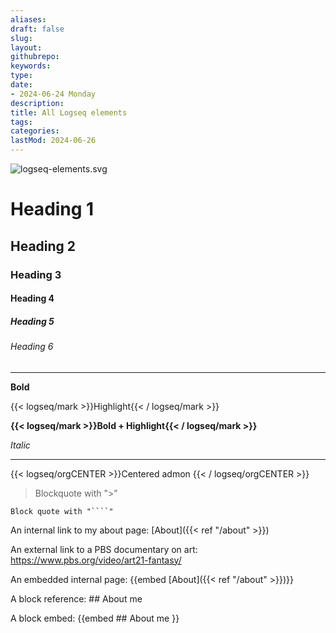 ```yaml
---
aliases: 
draft: false
slug: 
layout: 
githubrepo: 
keywords: 
type: 
date:
- 2024-06-24 Monday
description: 
title: All Logseq elements
tags:
categories:
lastMod: 2024-06-26
---
```

![logseq-elements.svg](/assets/logseq-elements_1719431175533_0.svg)

# Heading 1

## Heading 2

### Heading 3

#### Heading 4

##### Heading 5

###### Heading 6

---

**Bold**

{{< logseq/mark >}}Highlight{{< / logseq/mark >}}

**{{< logseq/mark >}}Bold + Highlight{{< / logseq/mark >}}**

*Italic*

---

{{< logseq/orgCENTER >}}Centered admon
{{< / logseq/orgCENTER >}}

>Blockquote with ">"

`Block quote with "````" `

An internal link to my about page: [About]({{< ref "/about" >}})

An external link to a PBS documentary on art: https://www.pbs.org/video/art21-fantasy/

An embedded internal page: {{embed [About]({{< ref "/about" >}})}}

A block reference: ## About me


A block embed: {{embed ## About me
 }}
